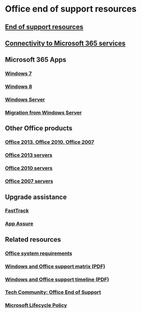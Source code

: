 # Office end of support resources

## [End of support resources](resources.md)
## [Connectivity to Microsoft 365 services](microsoft-365-services-connectivity.md) 

## Microsoft 365 Apps

### [Windows 7](windows-7-support.md)
### [Windows 8](windows-8-support.md)
### [Windows Server](windows-server-support.md)
### [Migration from Windows Server](windows-server-migration.md)

## Other Office products

### [Office 2013, Office 2010, Office 2007](plan-upgrade-older-versions-office.md)
### [Office 2013 servers](/microsoft-365/enterprise/upgrade-office-2013-clients-servers)
### [Office 2010 servers](/microsoft-365/Enterprise/upgrade-from-office-2010-servers-and-products)
### [Office 2007 servers](/microsoft-365/Enterprise/upgrade-from-office-2007-servers-and-products)

## Upgrade assistance

### [FastTrack](/fasttrack/m365-fasttrack-benefit-overview)
### [App Assure](https://www.microsoft.com/fasttrack/microsoft-365/app-assure?rtc=1)

## Related resources

### [Office system requirements](https://www.microsoft.com/microsoft-365/microsoft-365-and-office-resources)
### [Windows and Office support matrix (PDF)](https://query.prod.cms.rt.microsoft.com/cms/api/am/binary/RE2OqRI)
### [Windows and Office support timeline (PDF)](https://aka.ms/TechCommunity/OfficeEOS/Timeline)
### [Tech Community: Office End of Support](https://techcommunity.microsoft.com/t5/microsoft-office-end-of-support/ct-p/OfficeEOS)
### [Microsoft Lifecycle Policy](/lifecycle/)